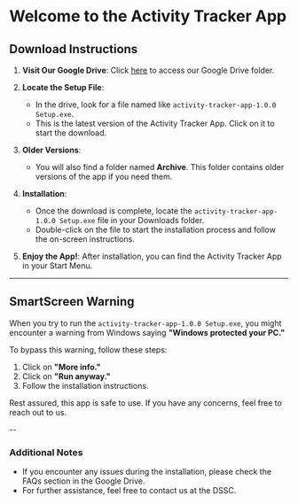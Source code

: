 # Welcome to the Activity Tracker App

## Download Instructions

1. **Visit Our Google Drive**: Click [here](<https://drive.google.com/drive/folders/1-IM-mGe3oqkGGgS_mdmyinVrp-j-1YkF?usp=drive_link>) to access our Google Drive folder.

2. **Locate the Setup File**:
   - In the drive, look for a file named like `activity-tracker-app-1.0.0 Setup.exe`.
   - This is the latest version of the Activity Tracker App. Click on it to start the download.

3. **Older Versions**:
   - You will also find a folder named **Archive**. This folder contains older versions of the app if you need them.

4. **Installation**:
   - Once the download is complete, locate the `activity-tracker-app-1.0.0 Setup.exe` file in your Downloads folder.
   - Double-click on the file to start the installation process and follow the on-screen instructions.

5. **Enjoy the App!**: After installation, you can find the Activity Tracker App in your Start Menu.

---

## SmartScreen Warning

When you try to run the `activity-tracker-app-1.0.0 Setup.exe`, you might encounter a warning from Windows saying **"Windows protected your PC."** 

To bypass this warning, follow these steps:

1. Click on **"More info."**
2. Click on **"Run anyway."**
3. Follow the installation instructions.

Rest assured, this app is safe to use. If you have any concerns, feel free to reach out to us.

--

### Additional Notes

- If you encounter any issues during the installation, please check the FAQs section in the Google Drive.
- For further assistance, feel free to contact us at the DSSC.


